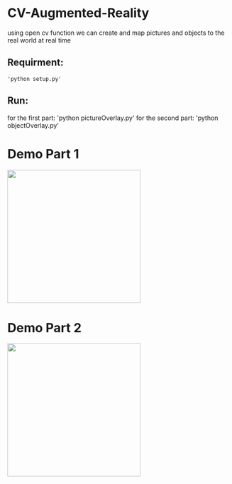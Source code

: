 # CV-Augmented-Reality
using open cv function we can create and map pictures and objects to the real world at real time

## Requirment:
    'python setup.py'

## Run:
   for the first part: 'python pictureOverlay.py'
   for the second part: 'python objectOverlay.py'

# Demo Part 1
<img src="demo/picture overlay demo.gif" height="300">

# Demo Part 2
<img src="demo/3d model rendering demo.gif" height="300">
